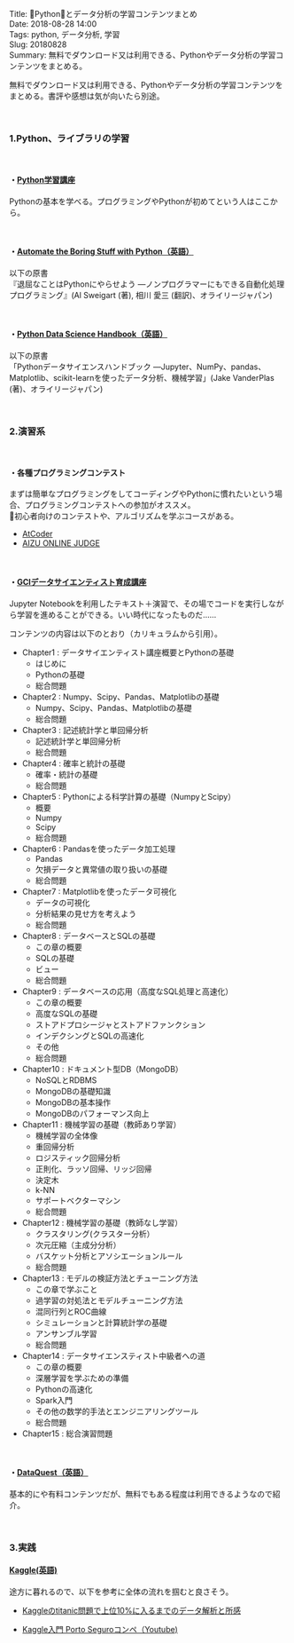 Title: Pythonとデータ分析の学習コンテンツまとめ  
Date: 2018-08-28 14:00  
Tags: python, データ分析, 学習  
Slug: 20180828  
Summary: 無料でダウンロード又は利用できる、Pythonやデータ分析の学習コンテンツをまとめる。

無料でダウンロード又は利用できる、Pythonやデータ分析の学習コンテンツをまとめる。書評や感想は気が向いたら別途。

&nbsp;

### 1.Python、ライブラリの学習
&nbsp;
#### ・[Python学習講座](https://www.python.ambitious-engineer.com/)
Pythonの基本を学べる。プログラミングやPythonが初めてという人はここから。

&nbsp;

#### ・[Automate the Boring Stuff with Python（英語）](https://automatetheboringstuff.com/)

以下の原書  
『退屈なことはPythonにやらせよう ―ノンプログラマーにもできる自動化処理プログラミング』(Al Sweigart (著), 相川 愛三 (翻訳)、オライリージャパン) 

&nbsp;

#### ・[Python Data Science Handbook（英語）](https://jakevdp.github.io/PythonDataScienceHandbook/)

以下の原書  
「Pythonデータサイエンスハンドブック ―Jupyter、NumPy、pandas、Matplotlib、scikit-learnを使ったデータ分析、機械学習」(Jake VanderPlas (著)、オライリージャパン)

&nbsp;

### 2.演習系
&nbsp;
#### ・各種プログラミングコンテスト
まずは簡単なプログラミングをしてコーディングやPythonに慣れたいという場合、プログラミングコンテストへの参加がオススメ。  
初心者向けのコンテストや、アルゴリズムを学ぶコースがある。

- [AtCoder](https://atcoder.jp/)
- [AIZU ONLINE JUDGE](http://judge.u-aizu.ac.jp/onlinejudge/)

&nbsp;

#### ・[GCIデータサイエンティスト育成講座](https://weblab.t.u-tokyo.ac.jp/gci_contents/)

Jupyter Notebookを利用したテキスト＋演習で、その場でコードを実行しながら学習を進めることができる。いい時代になったものだ……

コンテンツの内容は以下のとおり（カリキュラムから引用）。

- Chapter1 : データサイエンティスト講座概要とPythonの基礎
    - はじめに
    - Pythonの基礎
    - 総合問題
- Chapter2 : Numpy、Scipy、Pandas、Matplotlibの基礎
    - Numpy、Scipy、Pandas、Matplotlibの基礎
    - 総合問題
- Chapter3 : 記述統計学と単回帰分析
    - 記述統計学と単回帰分析
    - 総合問題
- Chapter4 : 確率と統計の基礎
    - 確率・統計の基礎
    - 総合問題
- Chapter5 : Pythonによる科学計算の基礎（NumpyとScipy）
    -  概要
    - Numpy
    - Scipy
    - 総合問題
- Chapter6 : Pandasを使ったデータ加工処理
    - Pandas
    - 欠損データと異常値の取り扱いの基礎
    - 総合問題
- Chapter7 : Matplotlibを使ったデータ可視化
    - データの可視化
    - 分析結果の見せ方を考えよう
    - 総合問題
- Chapter8 : データベースとSQLの基礎
    - この章の概要
    - SQLの基礎
    - ビュー
    - 総合問題
- Chapter9 : データベースの応用（高度なSQL処理と高速化）
    - この章の概要
    - 高度なSQLの基礎
    - ストアドプロシージャとストアドファンクション
    - インデクシングとSQLの高速化
    - その他
    - 総合問題
- Chapter10 : ドキュメント型DB（MongoDB）
    - NoSQLとRDBMS
    - MongoDBの基礎知識
    - MongoDBの基本操作
    - MongoDBのパフォーマンス向上
- Chapter11 : 機械学習の基礎（教師あり学習）
    - 機械学習の全体像
    - 重回帰分析
    - ロジスティック回帰分析
    - 正則化、ラッソ回帰、リッジ回帰
    - 決定木
    - k-NN
    - サポートベクターマシン
    - 総合問題
- Chapter12 : 機械学習の基礎（教師なし学習）
    - クラスタリング(クラスター分析）
    - 次元圧縮（主成分分析）
    - バスケット分析とアソシエーションルール
    - 総合問題
- Chapter13 : モデルの検証方法とチューニング方法
    - この章で学ぶこと
    - 過学習の対処法とモデルチューニング方法
    - 混同行列とROC曲線
    - シミュレーションと計算統計学の基礎
    - アンサンブル学習
    - 総合問題
- Chapter14 : データサイエンスティスト中級者への道
    - この章の概要
    - 深層学習を学ぶための準備
    - Pythonの高速化
    - Spark入門
    - その他の数学的手法とエンジニアリングツール
    - 総合問題
- Chapter15 : 総合演習問題

&nbsp;

#### ・[DataQuest（英語）](https://www.dataquest.io/)
基本的にや有料コンテンツだが、無料でもある程度は利用できるようなので紹介。

&nbsp;

### 3.実践
#### [Kaggle(英語)](https://www.kaggle.com/)

途方に暮れるので、以下を参考に全体の流れを掴むと良さそう。

- [Kaggleのtitanic問題で上位10%に入るまでのデータ解析と所感](http://www.mirandora.com/?p=1804)

- [Kaggle入門 Porto Seguroコンペ（Youtube)](https://www.youtube.com/playlist?list=PLkBjLQIGEjJnbde-czDnP9kvF9-Um5q6Q)

&nbsp;